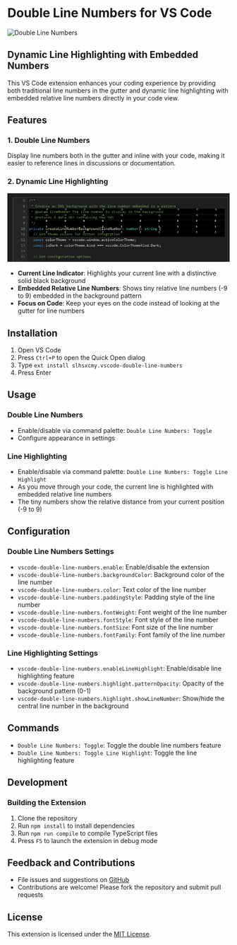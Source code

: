 # Double Line Numbers for VS Code

![Double Line Numbers](https://raw.githubusercontent.com/slhsxcmy/vscode-double-line-numbers/master/images/icon.png)

## Dynamic Line Highlighting with Embedded Numbers

This VS Code extension enhances your coding experience by providing both traditional line numbers in the gutter and dynamic line highlighting with embedded relative line numbers directly in your code view.

## Features

### 1. Double Line Numbers

Display line numbers both in the gutter and inline with your code, making it easier to reference lines in discussions or documentation.

### 2. Dynamic Line Highlighting

![Line Highlighting Demo](images/demo-image.png)

- **Current Line Indicator**: Highlights your current line with a distinctive solid black background
- **Embedded Relative Line Numbers**: Shows tiny relative line numbers (-9 to 9) embedded in the background pattern
- **Focus on Code**: Keep your eyes on the code instead of looking at the gutter for line numbers

## Installation

1. Open VS Code
2. Press `Ctrl+P` to open the Quick Open dialog
3. Type `ext install slhsxcmy.vscode-double-line-numbers`
4. Press Enter

## Usage

### Double Line Numbers

- Enable/disable via command palette: `Double Line Numbers: Toggle`
- Configure appearance in settings

### Line Highlighting

- Enable/disable via command palette: `Double Line Numbers: Toggle Line Highlight`
- As you move through your code, the current line is highlighted with embedded relative line numbers
- The tiny numbers show the relative distance from your current position (-9 to 9)

## Configuration

### Double Line Numbers Settings

* `vscode-double-line-numbers.enable`: Enable/disable the extension
* `vscode-double-line-numbers.backgroundColor`: Background color of the line number
* `vscode-double-line-numbers.color`: Text color of the line number
* `vscode-double-line-numbers.paddingStyle`: Padding style of the line number
* `vscode-double-line-numbers.fontWeight`: Font weight of the line number
* `vscode-double-line-numbers.fontStyle`: Font style of the line number
* `vscode-double-line-numbers.fontSize`: Font size of the line number
* `vscode-double-line-numbers.fontFamily`: Font family of the line number

### Line Highlighting Settings

* `vscode-double-line-numbers.enableLineHighlight`: Enable/disable line highlighting feature
* `vscode-double-line-numbers.highlight.patternOpacity`: Opacity of the background pattern (0-1)
* `vscode-double-line-numbers.highlight.showLineNumber`: Show/hide the central line number in the background

## Commands

* `Double Line Numbers: Toggle`: Toggle the double line numbers feature
* `Double Line Numbers: Toggle Line Highlight`: Toggle the line highlighting feature

## Development

### Building the Extension

1. Clone the repository
2. Run `npm install` to install dependencies
3. Run `npm run compile` to compile TypeScript files
4. Press `F5` to launch the extension in debug mode

## Feedback and Contributions

- File issues and suggestions on [GitHub](https://github.com/slhsxcmy/vscode-double-line-numbers)
- Contributions are welcome! Please fork the repository and submit pull requests

## License

This extension is licensed under the [MIT License](LICENSE).
